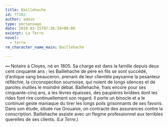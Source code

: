 ```yaml
---
title: Baillehache
id: 77162
author: admin
type: personnage
date: 2010-02-15T07:36:50+00:00
excerpt: La Terre
novel:
  - terre
rm_character_name_main: Baillehache

---
```

**—** Notaire à Cloyes, né en 1805. Sa charge est dans la famille depuis deux cent cinquante ans ; les Baillehache de père en fils se sont succédé, d&rsquo;antique sang beauceron, prenant de leur clientèle paysanne la pesanteur réfléchie, la circonspection sournoise, qui noient de longs silences et de paroles inutiles le moindre débat. Baillehache, frais encore pour ses cinquante-cinq ans, a les lèvres épaisses, des paupières bridées dont les rides font rire continuellement son regard. Il porte un binocle et a le continuel geste maniaque du tirer les longs poils grisonnants de ses favoris. Dans son étude, située rue Grouaise, on contracte des assurances contre la conscription. Baillehache assiste avec un flegme professionnel aux terribles querelles de ses clients. _(La Terre.)_